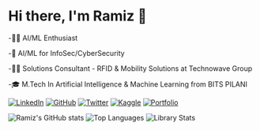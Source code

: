 # Hi there, I'm Ramiz 👋

-🧑‍💻 AI/ML Enthusiast

-🔐 AI/ML for InfoSec/CyberSecurity

-🧑‍💻 Solutions Consultant - RFID & Mobility Solutions at Technowave Group

-🎓 M.Tech In Artificial Intelligence & Machine Learning from BITS PILANI 

[![LinkedIn](https://img.shields.io/badge/LinkedIn-%230077B5.svg?logo=linkedin&logoColor=white)](https://linkedin.com/in/ramizpa)
[![GitHub](https://img.shields.io/badge/GitHub-%23121011.svg?logo=github&logoColor=white)](https://github.com/ramizpa)
[![Twitter](https://img.shields.io/badge/Twitter-%231DA1F2.svg?logo=twitter&logoColor=white)](https://twitter.com/ramizpa)
[![Kaggle](https://img.shields.io/badge/Kaggle-%2300C4B4.svg?logo=kaggle&logoColor=white)](https://kaggle.com/ramizpa)
[![Portfolio](https://img.shields.io/badge/Portfolio-%23FF5733.svg?logo=google-chrome&logoColor=white)](https://ramizpa.com)


![Ramiz's GitHub stats](https://github-readme-stats.vercel.app/api?username=ramizpa&show_icons=true&theme=radical)
![Top Languages](https://github-readme-stats.vercel.app/api/top-langs/?username=ramizpa&show_icons=true&theme=radical)
![Library Stats](https://quickchart.io/chart?bkg=0f1724&c=%7Btype%3A%27bar%27%2Cdata%3A%7Blabels%3A%5B%27Pandas%27%2C%27Streamlit%27%2C%27Joblib%27%2C%27scikit-learn%27%2C%27NumPy%27%2C%27Matplotlib%27%2C%27Huggingface%27%2C%27Seaborn%27%2C%27Tensorboard%27%2C%27Keras%27%5D%2Cdatasets%3A%5B%7Blabel%3A%27Usage%20%28%25%29%27%2Cdata%3A%5B9.09%2C9.09%2C5.45%2C5.45%2C3.64%2C3.64%2C1.82%2C1.82%2C1.82%2C1.82%5D%2CbackgroundColor%3A%7B%22type%22%3A%22linearGradient%22%2C%22colors%22%3A%5B%22%2338bdf8%22%2C%22%236d28d9%22%5D%7D%2CborderRadius%3A6%7D%5D%7D%2Coptions%3A%7Bplugins%3A%7Blegend%3A%7Bdisplay%3Afalse%7D%2Ctitle%3A%7Bdisplay%3Atrue%2Ctext%3A%27Library%20Usage%20Stats%27%2Ccolor%3A%27white%27%2Cfont%3A%7Bsize%3A16%2Cweight%3A%27600%27%7D%7D%7D%2Clayout%3A%7Bpadding%3A20%7D%2Cscales%3A%7Bx%3A%7Bticks%3A%7Bcolor%3A%27white%27%7D%2Cgrid%3A%7Bdisplay%3Afalse%7D%7D%2Cy%3A%7Bticks%3A%7Bcolor%3A%27white%27%7D%2CbeginAtZero%3Atrue%2Cgrid%3A%7Bcolor%3A%27rgba%28255%2C255%2C255%2C0.1%29%27%7D%7D%7D%2Cresponsive%3Atrue%2CmaintainAspectRatio%3Afalse%7D%7D)
